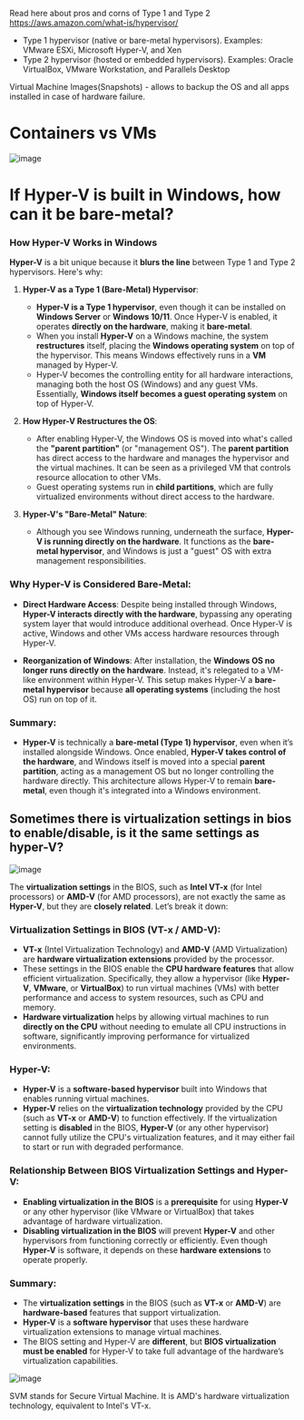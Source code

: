 Read here about pros and corns of Type 1 and Type 2 https://aws.amazon.com/what-is/hypervisor/

- Type 1 hypervisor (native or bare-metal hypervisors). Examples: VMware ESXi, Microsoft Hyper-V, and Xen
- Type 2 hypervisor (hosted or embedded hypervisors). Examples: Oracle VirtualBox, VMware Workstation, and Parallels Desktop

Virtual Machine Images(Snapshots) - allows to backup the OS and all apps installed in case of hardware failure.

# Containers vs VMs

![image](https://github.com/user-attachments/assets/1c576f4d-5ec8-4c6b-96f2-dd3c75077ccb)

# If Hyper-V is built in Windows, how can it be bare-metal?

### How Hyper-V Works in Windows

**Hyper-V** is a bit unique because it **blurs the line** between Type 1 and Type 2 hypervisors. Here's why:

1. **Hyper-V as a Type 1 (Bare-Metal) Hypervisor**:
   - **Hyper-V is a Type 1 hypervisor**, even though it can be installed on **Windows Server** or **Windows 10/11**. Once Hyper-V is enabled, it operates **directly on the hardware**, making it **bare-metal**. 
   - When you install **Hyper-V** on a Windows machine, the system **restructures** itself, placing the **Windows operating system** on top of the hypervisor. This means Windows effectively runs in a **VM** managed by Hyper-V.
   - Hyper-V becomes the controlling entity for all hardware interactions, managing both the host OS (Windows) and any guest VMs. Essentially, **Windows itself becomes a guest operating system** on top of Hyper-V.

2. **How Hyper-V Restructures the OS**:
   - After enabling Hyper-V, the Windows OS is moved into what's called the **"parent partition"** (or "management OS"). The **parent partition** has direct access to the hardware and manages the hypervisor and the virtual machines. It can be seen as a privileged VM that controls resource allocation to other VMs.
   - Guest operating systems run in **child partitions**, which are fully virtualized environments without direct access to the hardware.

3. **Hyper-V's "Bare-Metal" Nature**:
   - Although you see Windows running, underneath the surface, **Hyper-V is running directly on the hardware**. It functions as the **bare-metal hypervisor**, and Windows is just a "guest" OS with extra management responsibilities.

### Why Hyper-V is Considered Bare-Metal:

- **Direct Hardware Access**: Despite being installed through Windows, **Hyper-V interacts directly with the hardware**, bypassing any operating system layer that would introduce additional overhead. Once Hyper-V is active, Windows and other VMs access hardware resources through Hyper-V.
  
- **Reorganization of Windows**: After installation, the **Windows OS no longer runs directly on the hardware**. Instead, it's relegated to a VM-like environment within Hyper-V. This setup makes Hyper-V a **bare-metal hypervisor** because **all operating systems** (including the host OS) run on top of it.

### Summary:
- **Hyper-V** is technically a **bare-metal (Type 1) hypervisor**, even when it’s installed alongside Windows. Once enabled, **Hyper-V takes control of the hardware**, and Windows itself is moved into a special **parent partition**, acting as a management OS but no longer controlling the hardware directly. This architecture allows Hyper-V to remain **bare-metal**, even though it's integrated into a Windows environment.

## Sometimes there is virtualization settings in bios to enable/disable, is it the same settings as hyper-V?

![image](https://github.com/user-attachments/assets/60ec90eb-ef2b-4959-a702-00f9bea3694d)

The **virtualization settings** in the BIOS, such as **Intel VT-x** (for Intel processors) or **AMD-V** (for AMD processors), are not exactly the same as **Hyper-V**, but they are **closely related**. Let’s break it down:

### Virtualization Settings in BIOS (VT-x / AMD-V):
- **VT-x** (Intel Virtualization Technology) and **AMD-V** (AMD Virtualization) are **hardware virtualization extensions** provided by the processor.
- These settings in the BIOS enable the **CPU hardware features** that allow efficient virtualization. Specifically, they allow a hypervisor (like **Hyper-V**, **VMware**, or **VirtualBox**) to run virtual machines (VMs) with better performance and access to system resources, such as CPU and memory.
- **Hardware virtualization** helps by allowing virtual machines to run **directly on the CPU** without needing to emulate all CPU instructions in software, significantly improving performance for virtualized environments.

### Hyper-V:
- **Hyper-V** is a **software-based hypervisor** built into Windows that enables running virtual machines.
- **Hyper-V** relies on the **virtualization technology** provided by the CPU (such as **VT-x** or **AMD-V**) to function effectively. If the virtualization setting is **disabled** in the BIOS, **Hyper-V** (or any other hypervisor) cannot fully utilize the CPU's virtualization features, and it may either fail to start or run with degraded performance.

### Relationship Between BIOS Virtualization Settings and Hyper-V:
- **Enabling virtualization in the BIOS** is a **prerequisite** for using **Hyper-V** or any other hypervisor (like VMware or VirtualBox) that takes advantage of hardware virtualization.
- **Disabling virtualization in the BIOS** will prevent **Hyper-V** and other hypervisors from functioning correctly or efficiently. Even though **Hyper-V** is software, it depends on these **hardware extensions** to operate properly.

### Summary:
- The **virtualization settings** in the BIOS (such as **VT-x** or **AMD-V**) are **hardware-based** features that support virtualization.
- **Hyper-V** is a **software hypervisor** that uses these hardware virtualization extensions to manage virtual machines.
- The BIOS setting and Hyper-V are **different**, but **BIOS virtualization must be enabled** for Hyper-V to take full advantage of the hardware’s virtualization capabilities.

![image](https://github.com/user-attachments/assets/8b84a29b-0c75-4ae1-b8e2-a9c2f49fb577)

SVM stands for Secure Virtual Machine. It is AMD's hardware virtualization technology, equivalent to Intel's VT-x.
